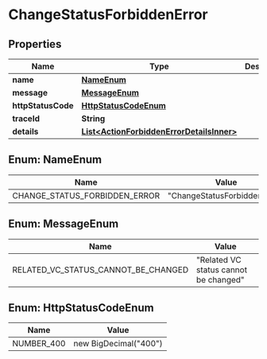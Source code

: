 # ChangeStatusForbiddenError

## Properties

| Name               | Type                                                                                    | Description | Notes      |
| ------------------ | --------------------------------------------------------------------------------------- | ----------- | ---------- |
| **name**           | [**NameEnum**](#NameEnum)                                                               |             |            |
| **message**        | [**MessageEnum**](#MessageEnum)                                                         |             |            |
| **httpStatusCode** | [**HttpStatusCodeEnum**](#HttpStatusCodeEnum)                                           |             |            |
| **traceId**        | **String**                                                                              |             |            |
| **details**        | [**List&lt;ActionForbiddenErrorDetailsInner&gt;**](ActionForbiddenErrorDetailsInner.md) |             | [optional] |

## Enum: NameEnum

| Name                          | Value                                  |
| ----------------------------- | -------------------------------------- |
| CHANGE_STATUS_FORBIDDEN_ERROR | &quot;ChangeStatusForbiddenError&quot; |

## Enum: MessageEnum

| Name                                | Value                                           |
| ----------------------------------- | ----------------------------------------------- |
| RELATED_VC_STATUS_CANNOT_BE_CHANGED | &quot;Related VC status cannot be changed&quot; |

## Enum: HttpStatusCodeEnum

| Name       | Value                           |
| ---------- | ------------------------------- |
| NUMBER_400 | new BigDecimal(&quot;400&quot;) |
